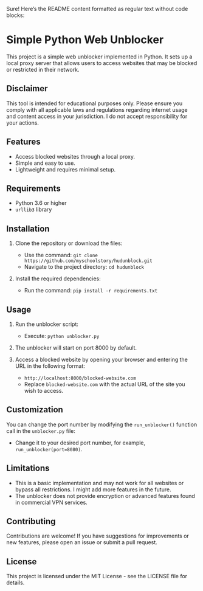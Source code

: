 Sure! Here’s the README content formatted as regular text without code blocks:

# Simple Python Web Unblocker

This project is a simple web unblocker implemented in Python. It sets up a local proxy server that allows users to access websites that may be blocked or restricted in their network.

## Disclaimer

This tool is intended for educational purposes only. Please ensure you comply with all applicable laws and regulations regarding internet usage and content access in your jurisdiction. I do not accept responsibility for your actions.

## Features

- Access blocked websites through a local proxy.
- Simple and easy to use.
- Lightweight and requires minimal setup.

## Requirements

- Python 3.6 or higher
- `urllib3` library

## Installation

1. Clone the repository or download the files:
   - Use the command: `git clone https://github.com/myschoolstory/hudunblock.git`
   - Navigate to the project directory: `cd hudunblock`

2. Install the required dependencies:
   - Run the command: `pip install -r requirements.txt`

## Usage

1. Run the unblocker script:
   - Execute: `python unblocker.py`

2. The unblocker will start on port 8000 by default.

3. Access a blocked website by opening your browser and entering the URL in the following format:
   - `http://localhost:8000/blocked-website.com`
   - Replace `blocked-website.com` with the actual URL of the site you wish to access.

## Customization

You can change the port number by modifying the `run_unblocker()` function call in the `unblocker.py` file:
- Change it to your desired port number, for example, `run_unblocker(port=8080)`.

## Limitations

- This is a basic implementation and may not work for all websites or bypass all restrictions. I might add more features in the future.
- The unblocker does not provide encryption or advanced features found in commercial VPN services.

## Contributing

Contributions are welcome! If you have suggestions for improvements or new features, please open an issue or submit a pull request.

## License

This project is licensed under the MIT License - see the LICENSE file for details.
